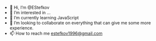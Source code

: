 - 👋 Hi, I’m @EStefkov
- 👀 I’m interested in ...
- 🌱 I’m currently learning JavaScript 
- 💞️ I’m looking to collaborate on everything that can give me some more experience.
- 📫 How to reach me  estefkov1996@gmail.com

<!---
EStefkov/EStefkov is a ✨ special ✨ repository because its `README.md` (this file) appears on your GitHub profile.
You can click the Preview link to take a look at your changes.
--->

